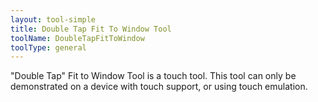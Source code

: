 ```yaml
---
layout: tool-simple
title: Double Tap Fit To Window Tool
toolName: DoubleTapFitToWindow
toolType: general
---
```


"Double Tap" Fit to Window Tool is a touch tool. This tool can only be demonstrated on a device with touch support, or using touch emulation.
